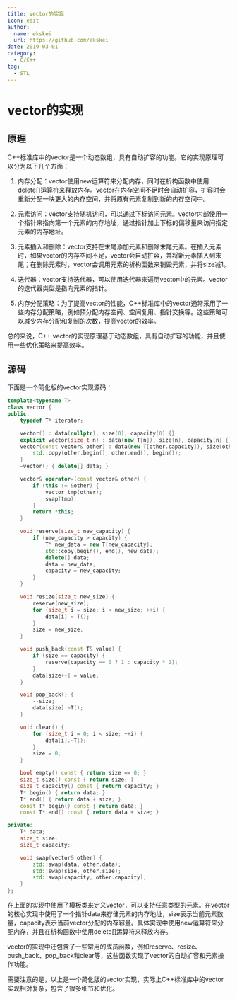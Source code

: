 ```yaml
---
title: vector的实现
icon: edit
author:
  name: ekskei
  url: https://github.com/ekskei
date: 2019-03-01
category:
  - C/C++
tag:
  - STL
---
```


# vector的实现

## 原理

C++标准库中的vector是一个动态数组，具有自动扩容的功能。它的实现原理可以分为以下几个方面：

1. 内存分配：vector使用new运算符来分配内存，同时在析构函数中使用delete[]运算符来释放内存。vector在内存空间不足时会自动扩容，扩容时会重新分配一块更大的内存空间，并将原有元素复制到新的内存空间中。

2. 元素访问：vector支持随机访问，可以通过下标访问元素。vector内部使用一个指针来指向第一个元素的内存地址，通过指针加上下标的偏移量来访问指定元素的内存地址。

3. 元素插入和删除：vector支持在末尾添加元素和删除末尾元素。在插入元素时，如果vector的内存空间不足，vector会自动扩容，并将新元素插入到末尾；在删除元素时，vector会调用元素的析构函数来销毁元素，并将size减1。

4. 迭代器：vector支持迭代器，可以使用迭代器来遍历vector中的元素。vector的迭代器类型是指向元素的指针。

5. 内存分配策略：为了提高vector的性能，C++标准库中的vector通常采用了一些内存分配策略，例如预分配内存空间、空间复用、指针交换等。这些策略可以减少内存分配和复制的次数，提高vector的效率。

总的来说，C++ vector的实现原理基于动态数组，具有自动扩容的功能，并且使用一些优化策略来提高效率。

## 源码

下面是一个简化版的vector实现源码：

```C++
template<typename T>
class vector {
public:
    typedef T* iterator;

    vector() : data(nullptr), size(0), capacity(0) {}
    explicit vector(size_t n) : data(new T[n]), size(n), capacity(n) {}
    vector(const vector& other) : data(new T[other.capacity]), size(other.size), capacity(other.capacity) {
        std::copy(other.begin(), other.end(), begin());
    }
    ~vector() { delete[] data; }

    vector& operator=(const vector& other) {
        if (this != &other) {
            vector tmp(other);
            swap(tmp);
        }
        return *this;
    }

    void reserve(size_t new_capacity) {
        if (new_capacity > capacity) {
            T* new_data = new T[new_capacity];
            std::copy(begin(), end(), new_data);
            delete[] data;
            data = new_data;
            capacity = new_capacity;
        }
    }

    void resize(size_t new_size) {
        reserve(new_size);
        for (size_t i = size; i < new_size; ++i) {
            data[i] = T();
        }
        size = new_size;
    }

    void push_back(const T& value) {
        if (size == capacity) {
            reserve(capacity == 0 ? 1 : capacity * 2);
        }
        data[size++] = value;
    }

    void pop_back() {
        --size;
        data[size].~T();
    }

    void clear() {
        for (size_t i = 0; i < size; ++i) {
            data[i].~T();
        }
        size = 0;
    }

    bool empty() const { return size == 0; }
    size_t size() const { return size; }
    size_t capacity() const { return capacity; }
    T* begin() { return data; }
    T* end() { return data + size; }
    const T* begin() const { return data; }
    const T* end() const { return data + size; }

private:
    T* data;
    size_t size;
    size_t capacity;

    void swap(vector& other) {
        std::swap(data, other.data);
        std::swap(size, other.size);
        std::swap(capacity, other.capacity);
    }
};
```

在上面的实现中使用了模板类来定义vector，可以支持任意类型的元素。在vector的核心实现中使用了一个指针data来存储元素的内存地址，size表示当前元素数量，capacity表示当前vector分配的内存容量。具体实现中使用new运算符来分配内存，并且在析构函数中使用delete[]运算符来释放内存。

vector的实现中还包含了一些常用的成员函数，例如reserve、resize、push_back、pop_back和clear等，这些函数实现了vector的自动扩容和元素操作功能。

需要注意的是，以上是一个简化版的vector实现，实际上C++标准库中的vector实现相对复杂，包含了很多细节和优化。
